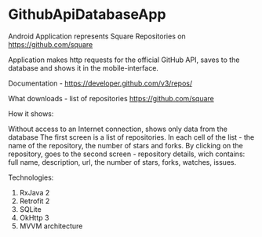 # GithubApiDatabaseApp
Android Application represents Square Repositories on https://github.com/square

Application makes http requests for the official GitHub API, saves to the database and shows it in the mobile-interface.

Documentation - https://developer.github.com/v3/repos/

What downloads - list of repositories https://github.com/square

How it shows:

Without access to an Internet connection, shows only data from the database
The first screen is a list of repositories.
In each cell of the list - the name of the repository, the number of stars and forks.
By clicking on the repository, goes to the second screen - repository details, wich contains:
full name, description, url, the number of stars, forks, watches, issues.

Technologies: 
1. RxJava 2
2. Retrofit 2
3. SQLite
4. OkHttp 3
5. MVVM architecture
